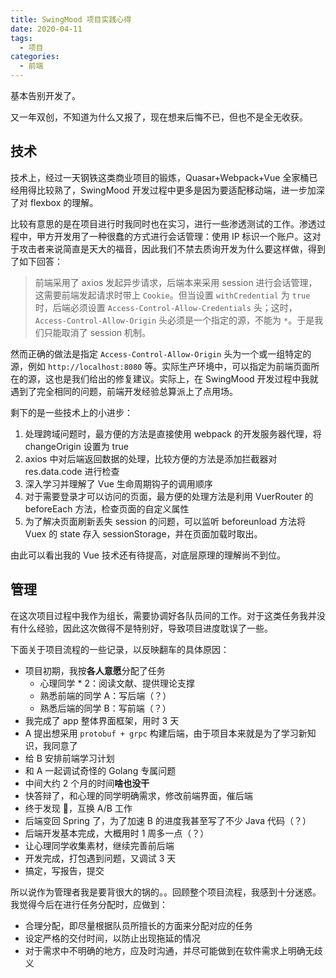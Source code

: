 ```yaml
---
title: SwingMood 项目实践心得
date: 2020-04-11
tags:
  - 项目
categories:
  - 前端
---
```


基本告别开发了。

<!--more-->

又一年双创，不知道为什么又报了，现在想来后悔不已，但也不是全无收获。

## 技术

技术上，经过一天钢铁这类商业项目的锻炼，Quasar+Webpack+Vue 全家桶已经用得比较熟了，SwingMood 开发过程中更多是因为要适配移动端，进一步加深了对 flexbox 的理解。

比较有意思的是在项目进行时我同时也在实习，进行一些渗透测试的工作。渗透过程中，甲方开发用了一种很蠢的方式进行会话管理：使用 IP 标识一个账户。这对于攻击者来说简直是天大的福音，因此我们不禁去质询开发为什么要这样做，得到了如下回答：

> 前端采用了 axios 发起异步请求，后端本来采用 session 进行会话管理，这需要前端发起请求时带上 `Cookie`。但当设置 `withCredential` 为 `true` 时，后端必须设置 `Access-Control-Allow-Credentials` 头；这时，`Access-Control-Allow-Origin` 头必须是一个指定的源，不能为 `*`。于是我们只能取消了 session 机制。

然而正确的做法是指定 `Access-Control-Allow-Origin` 头为一个或一组特定的源，例如 `http://localhost:8080` 等。实际生产环境中，可以指定为前端页面所在的源，这也是我们给出的修复建议。实际上，在 SwingMood 开发过程中我就遇到了完全相同的问题，前端开发经验总算派上了点用场。

剩下的是一些技术上的小进步：

1. 处理跨域问题时，最方便的方法是直接使用 webpack 的开发服务器代理，将 changeOrigin 设置为 true
2. axios 中对后端返回数据的处理，比较方便的方法是添加拦截器对 res.data.code 进行检查
3. 深入学习并理解了 Vue 生命周期钩子的调用顺序
4. 对于需要登录才可以访问的页面，最方便的处理方法是利用 VuerRouter 的 beforeEach 方法，检查页面的自定义属性
5. 为了解决页面刷新丢失 session 的问题，可以监听 beforeunload 方法将 Vuex 的 state 存入 sessionStorage，并在页面加载时取出。

由此可以看出我的 Vue 技术还有待提高，对底层原理的理解尚不到位。

## 管理

在这次项目过程中我作为组长，需要协调好各队员间的工作。对于这类任务我并没有什么经验，因此这次做得不是特别好，导致项目进度耽误了一些。

下面关于项目流程的一些记录，以反映翻车的具体原因：

- 项目初期，我按**各人意愿**分配了任务
  - 心理同学 \* 2：阅读文献、提供理论支撑
  - 熟悉前端的同学 A：写后端（？）
  - 熟悉后端的同学 B：写前端（？）
- 我完成了 app 整体界面框架，用时 3 天
- A 提出想采用 `protobuf + grpc` 构建后端，由于项目本来就是为了学习新知识，我同意了
- 给 B 安排前端学习计划
- 和 A 一起调试奇怪的 Golang 专属问题
- 中间大约 2 个月的时间**啥也没干**
- 快答辩了，和心理的同学明确需求，修改前端界面，催后端
- 终于发现 💊，互换 A/B 工作
- 后端变回 Spring 了，为了加速 B 的进度我甚至写了不少 Java 代码（？）
- 后端开发基本完成，大概用时 1 周多一点（？）
- 让心理同学收集素材，继续完善前后端
- 开发完成，打包遇到问题，又调试 3 天
- 搞定，写报告，提交

所以说作为管理者我是要背很大的锅的。。回顾整个项目流程，我感到十分迷惑。我觉得今后在进行任务分配时，应做到：

- 合理分配，即尽量根据队员所擅长的方面来分配对应的任务
- 设定严格的交付时间，以防止出现拖延的情况
- 对于需求中不明确的地方，应及时沟通，并尽可能做到在软件需求上明确无歧义
